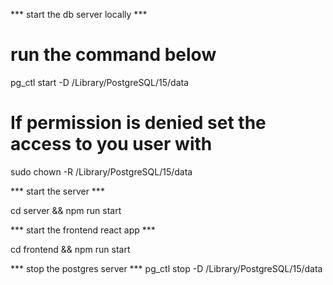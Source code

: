 *** start the db server locally ***

# run the command below
pg_ctl start -D /Library/PostgreSQL/15/data

# If permission is denied set the access to you user with
sudo chown -R <username> /Library/PostgreSQL/15/data

*** start the server ***

cd server && npm run start

*** start the frontend react app ***

cd frontend && npm run start

*** stop the postgres server ***
pg_ctl stop -D /Library/PostgreSQL/15/data